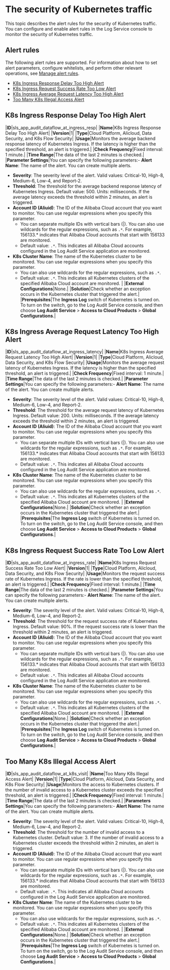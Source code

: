# The security of Kubernetes traffic

This topic describes the alert rules for the security of Kubernetes traffic. You can configure and enable alert rules in the Log Service console to monitor the security of Kubernetes traffic.

## Alert rules

The following alert rules are supported. For information about how to set alert parameters, configure whitelists, and perform other relevant operations, see [Manage alert rules]().

-   [K8s Ingress Response Delay Too High Alert](#section_qso_n32_mfu)
-   [K8s Ingress Request Success Rate Too Low Alert](#section_5t6_wbv_qnx)
-   [K8s Ingress Average Request Latency Too High Alert](#section_b75_9vm_l4s)
-   [Too Many K8s Illegal Access Alert](#section_0f8_so7_nzg)

## K8s Ingress Response Delay Too High Alert

|**ID**|sls\_app\_audit\_dataflow\_at\_ingress\_resp|
|**Name**|K8s Ingress Response Delay Too High Alert|
|**Version**|1|
|**Type**|Cloud Platform, Alicloud, Data Security, and K8s Flow Security|
|**Usage**|Monitors the average backend response latency of Kubernetes Ingress. If the latency is higher than the specified threshold, an alert is triggered.|
|**Check Frequency**|Fixed interval: 1 minute.|
|**Time Range**|The data of the last 2 minutes is checked.|
|**Parameter Settings**|You can specify the following parameters:-   **Alert Name**: The name of the alert. You can create multiple alerts.
-   **Severity**: The severity level of the alert. Valid values: Critical-10, High-8, Medium-6, Low-4, and Report-2.
-   **Threshold**: The threshold for the average backend response latency of Kubernetes Ingress. Default value: 500. Units: milliseconds. If the average latency exceeds the threshold within 2 minutes, an alert is triggered.
-   **Account ID \(Aliuid\)**: The ID of the Alibaba Cloud account that you want to monitor. You can use regular expressions when you specify this parameter.
    -   You can separate multiple IDs with vertical bars \(\|\). You can also use wildcards for the regular expressions, such as `.*`. For example, 156133.\* indicates that Alibaba Cloud accounts that start with 156133 are monitored.
    -   Default value: `.*`. This indicates all Alibaba Cloud accounts configured in the Log Audit Service application are monitored.
-   **K8s Cluster Name**: The name of the Kubernetes cluster to be monitored. You can use regular expressions when you specify this parameter.
    -   You can also use wildcards for the regular expressions, such as `.*`.
    -   Default value: `.*`. This indicates all Kubernetes clusters of the specified Alibaba Cloud account are monitored. |
|**External Configurations**|None.|
|**Solution**|Check whether an exception occurs in the Kubernetes cluster that triggered the alert.|
|**Prerequisites**|The **Ingress Log** switch of Kubernetes is turned on. To turn on the switch, go to the Log Audit Service console, and then choose **Log Audit Service** \> **Access to Cloud Products** \> **Global Configurations**.|

## K8s Ingress Average Request Latency Too High Alert

|**ID**|sls\_app\_audit\_dataflow\_at\_ingress\_latency|
|**Name**|K8s Ingress Average Request Latency Too High Alert|
|**Version**|1|
|**Type**|Cloud Platform, Alicloud, Data Security, and K8s Flow Security|
|**Usage**|Monitors the average request latency of Kubernetes Ingress. If the latency is higher than the specified threshold, an alert is triggered.|
|**Check Frequency**|Fixed interval: 1 minute.|
|**Time Range**|The data of the last 2 minutes is checked.|
|**Parameter Settings**|You can specify the following parameters:-   **Alert Name**: The name of the alert. You can create multiple alerts.
-   **Severity**: The severity level of the alert. Valid values: Critical-10, High-8, Medium-6, Low-4, and Report-2.
-   **Threshold**: The threshold for the average request latency of Kubernetes Ingress. Default value: 200. Units: milliseconds. If the average latency exceeds the threshold within 2 minutes, an alert is triggered.
-   **Account ID \(Aliuid\)**: The ID of the Alibaba Cloud account that you want to monitor. You can use regular expressions when you specify this parameter.
    -   You can separate multiple IDs with vertical bars \(\|\). You can also use wildcards for the regular expressions, such as `.*`. For example, 156133.\* indicates that Alibaba Cloud accounts that start with 156133 are monitored.
    -   Default value: `.*`. This indicates all Alibaba Cloud accounts configured in the Log Audit Service application are monitored.
-   **K8s Cluster Name**: The name of the Kubernetes cluster to be monitored. You can use regular expressions when you specify this parameter.
    -   You can also use wildcards for the regular expressions, such as `.*`.
    -   Default value: `.*`. This indicates all Kubernetes clusters of the specified Alibaba Cloud account are monitored. |
|**External Configurations**|None.|
|**Solution**|Check whether an exception occurs in the Kubernetes cluster that triggered the alert.|
|**Prerequisites**|The **Ingress Log** switch of Kubernetes is turned on. To turn on the switch, go to the Log Audit Service console, and then choose **Log Audit Service** \> **Access to Cloud Products** \> **Global Configurations**.|

## K8s Ingress Request Success Rate Too Low Alert

|**ID**|sls\_app\_audit\_dataflow\_at\_ingress\_rate|
|**Name**|K8s Ingress Request Success Rate Too Low Alert|
|**Version**|1|
|**Type**|Cloud Platform, Alicloud, Data Security, and K8s Flow Security|
|**Usage**|Monitors the request success rate of Kubernetes Ingress. If the rate is lower than the specified threshold, an alert is triggered.|
|**Check Frequency**|Fixed interval: 1 minute.|
|**Time Range**|The data of the last 2 minutes is checked.|
|**Parameter Settings**|You can specify the following parameters:-   **Alert Name**: The name of the alert. You can create multiple alerts.
-   **Severity**: The severity level of the alert. Valid values: Critical-10, High-8, Medium-6, Low-4, and Report-2.
-   **Threshold**: The threshold for the request success rate of Kubernetes Ingress. Default value: 90%. If the request success rate is lower than the threshold within 2 minutes, an alert is triggered.
-   **Account ID \(Aliuid\)**: The ID of the Alibaba Cloud account that you want to monitor. You can use regular expressions when you specify this parameter.
    -   You can separate multiple IDs with vertical bars \(\|\). You can also use wildcards for the regular expressions, such as `.*`. For example, 156133.\* indicates that Alibaba Cloud accounts that start with 156133 are monitored.
    -   Default value: `.*`. This indicates all Alibaba Cloud accounts configured in the Log Audit Service application are monitored.
-   **K8s Cluster Name**: The name of the Kubernetes cluster to be monitored. You can use regular expressions when you specify this parameter.
    -   You can also use wildcards for the regular expressions, such as `.*`.
    -   Default value: `.*`. This indicates all Kubernetes clusters of the specified Alibaba Cloud account are monitored. |
|**External Configurations**|None.|
|**Solution**|Check whether an exception occurs in the Kubernetes cluster that triggered the alert.|
|**Prerequisites**|The **Ingress Log** switch of Kubernetes is turned on. To turn on the switch, go to the Log Audit Service console, and then choose **Log Audit Service** \> **Access to Cloud Products** \> **Global Configurations**.|

## Too Many K8s Illegal Access Alert

|**ID**|sls\_app\_audit\_dataflow\_at\_k8s\_visit|
|**Name**|Too Many K8s Illegal Access Alert|
|**Version**|1|
|**Type**|Cloud Platform, Alicloud, Data Security, and K8s Flow Security|
|**Usage**|Monitors the access to Kubernetes clusters. If the number of invalid access to a Kubernetes cluster exceeds the specified threshold, an alert is triggered.|
|**Check Frequency**|Fixed interval: 1 minute.|
|**Time Range**|The data of the last 2 minutes is checked.|
|**Parameters Settings**|You can specify the following parameters:-   **Alert Name**: The name of the alert. You can create multiple alerts.
-   **Severity**: The severity level of the alert. Valid values: Critical-10, High-8, Medium-6, Low-4, and Report-2.
-   **Threshold**: The threshold for the number of invalid access to a Kubernetes cluster. Default value: 3. If the number of invalid access to a Kubernetes cluster exceeds the threshold within 2 minutes, an alert is triggered.
-   **Account ID \(Aliuid\)**: The ID of the Alibaba Cloud account that you want to monitor. You can use regular expressions when you specify this parameter.
    -   You can separate multiple IDs with vertical bars \(\|\). You can also use wildcards for the regular expressions, such as `.*`. For example, 156133.\* indicates that Alibaba Cloud accounts that start with 156133 are monitored.
    -   Default value: `.*`. This indicates all Alibaba Cloud accounts configured in the Log Audit Service application are monitored.
-   **K8s Cluster Name**: The name of the Kubernetes cluster to be monitored. You can use regular expressions when you specify this parameter.
    -   You can also use wildcards for the regular expressions, such as `.*`.
    -   Default value: `.*`. This indicates all Kubernetes clusters of the specified Alibaba Cloud account are monitored. |
|**External Configurations**|None.|
|**Solution**|Check whether an exception occurs in the Kubernetes cluster that triggered the alert.|
|**Prerequisites**|The **Ingress Log** switch of Kubernetes is turned on. To turn on the switch, go to the Log Audit Service console, and then choose **Log Audit Service** \> **Access to Cloud Products** \> **Global Configurations**.|

